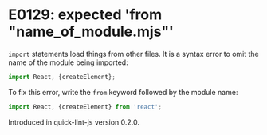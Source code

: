 # E0129: expected 'from "name_of_module.mjs"'

`import` statements load things from other files. It is a syntax error to omit
the name of the module being imported:

```javascript
import React, {createElement};
```

To fix this error, write the `from` keyword followed by the module name:

```javascript
import React, {createElement} from 'react';
```

Introduced in quick-lint-js version 0.2.0.
